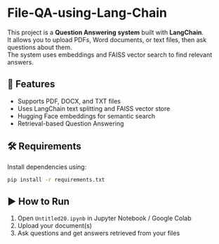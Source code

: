 # File-QA-using-Lang-Chain
This project is a **Question Answering system** built with **LangChain**.  
It allows you to upload PDFs, Word documents, or text files, then ask questions about them.  
The system uses embeddings and FAISS vector search to find relevant answers.

## 🚀 Features
- Supports PDF, DOCX, and TXT files
- Uses LangChain text splitting and FAISS vector store
- Hugging Face embeddings for semantic search
- Retrieval-based Question Answering

## 🛠 Requirements
Install dependencies using:
```bash
pip install -r requirements.txt
```

## ▶️ How to Run
1. Open `Untitled20.ipynb` in Jupyter Notebook / Google Colab
2. Upload your document(s)
3. Ask questions and get answers retrieved from your files
